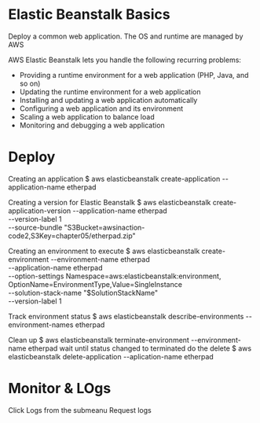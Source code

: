 
# Elastic Beanstalk Basics

Deploy a common web application. The OS and runtime are managed by AWS 

AWS Elastic Beanstalk lets you handle the following recurring problems:
- Providing a runtime environment for a web application (PHP, Java, and so on)
- Updating the runtime environment for a web application
- Installing and updating a web application automatically
- Configuring a web application and its environment
- Scaling a web application to balance load
- Monitoring and debugging a web application


# Deploy
Creating an application
$ aws elasticbeanstalk create-application --application-name etherpad

Creating a version for Elastic Beanstalk
$ aws elasticbeanstalk create-application-version --application-name etherpad \
--version-label 1 \
--source-bundle "S3Bucket=awsinaction-code2,S3Key=chapter05/etherpad.zip"

Creating an environment to execute 
$ aws elasticbeanstalk create-environment --environment-name etherpad \
--application-name etherpad \
--option-settings Namespace=aws:elasticbeanstalk:environment,\
OptionName=EnvironmentType,Value=SingleInstance \
--solution-stack-name "$SolutionStackName" \
--version-label 1

Track environment status 
$ aws elasticbeanstalk describe-environments --environment-names etherpad

Clean up 
$ aws elasticbeanstalk terminate-environment --environment-name etherpad
wait until status changed to terminated do the delete
$ aws elasticbeanstalk delete-application --aplication-name etherpad 


# Monitor & LOgs
Click Logs from the submeanu 
Request logs 

